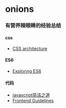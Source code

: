 # onions
### 有营养辣眼睛的经验总结

#### css
- [CSS architecture](https://github.com/jareware/css-architecture/blob/master/README.md)

#### ES6
- [Exploring ES6](http://exploringjs.com/es6/)

#### 代码
- [javascript简洁之道](https://github.com/ryanmcdermott/clean-code-javascript)
- [Frontend Guidelines](https://github.com/bendc/frontend-guidelines)
